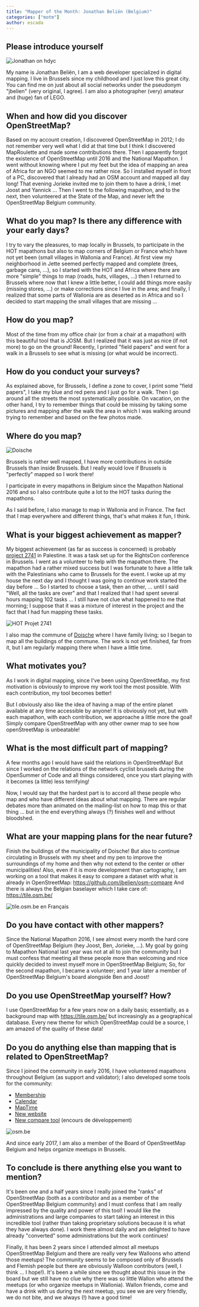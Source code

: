 ```yaml
---
title: "Mapper of the Month: Jonathan Beliën (Belgium)"
categories: ["motm"]
author: escada
---
```


## Please introduce yourself

![Jonathan on hdyc](https://photos.smugmug.com/OSM/Screenshots/Mapper-in-the-Spotlight/Jonathan-Beliën/i-2wVmTgF/0/7c87e077/X2/Screen%20Shot%202017-09-13%20at%2012.29.51-X2.png)

My name is Jonathan Beliën, I am a web developer specialized in
digital mapping. I live in Brussels since my childhood and I just love
this great city. You can find me on just about all
social networks under the pseudonym "jbelien" (very original, I agree).
I am also a photographer (very) amateur and (huge) fan of LEGO.

## When and how did you discover OpenStreetMap?

Based on my account creation, I discovered OpenStreetMap in 2012; I do not
remember very well what I did at that time but I think I discovered
MapRoulette and made some contributions there.
Then I apparently forgot the existence of OpenStreetMap until 2016
and the National Mapathon. I went without knowing where I put my feet
but the idea of mapping an area of Africa for an NGO seemed to me rather nice.
So I installed myself in front of a PC,
discovered that I already had an OSM account and mapped all day long!
That evening Jorieke invited me to join them
to have a drink, I met Joost and Yannick ...
Then I went to the following mapathon, and to the next, then volunteered at the State of the Map,
and never left the OpenStreetMap Belgium community.

## What do you map? Is there any difference with your early days?

I try to vary the pleasures, to map locally in Brussels, to
participate in the HOT mapathons but also to map corners of Belgium or
 France which have not yet been (small villages in Wallonia and France). At
first view my neighborhood in Jette seemed perfectly mapped and complete
(trees, garbage cans, ...), so I started with the HOT and
Africa where there are more "simple" things to map (roads, huts,
villages, ...) then I returned to Brussels where now that I knew a little better,
I could add things more easily (missing stores, ...) or make corrections since I live in the
area; and finally, I realized that some parts of Wallonia
are as deserted as in Africa and so I decided to start mapping the small
villages that are missing ...

## How do you map?

Most of the time from my office chair (or from a chair at a
mapathon) with this beautiful tool that is JOSM. But I realized that it was
just as nice (if not more) to go on the ground! Recently,
I printed "field papers" and went for a walk in a
Brussels to see what is missing (or what would be
incorrect).

## How do you conduct your surveys?

As explained above, for Brussels, I define a zone to cover,
I print some "field papers", I take my blue and red pens and I
just go for a walk. Then I go around all the streets the most
systematically possible. On vacation, on the other hand, I try to remember
things that could be missing by taking some pictures and mapping
after the walk the area in which I was walking around trying to remember
and based on the few photos made.

## Where do you map?

![Doische](https://photos.smugmug.com/OSM/Screenshots/Mapper-in-the-Spotlight/Jonathan-Beliën/i-7Nrtm86/0/2f01d5e9/L/Screen%20Shot%202017-09-13%20at%2012.29.10-L.png)

Brussels is rather well mapped, I have more contributions in
outside Brussels than inside Brussels. But I really would love if
Brussels is "perfectly" mapped so I work there!

I participate in every mapathons in Belgium since the Mapathon National 2016
and so I also contribute quite a lot to the HOT tasks during the mapathons.

As I said before, I also manage to map in Wallonia
and in France. The fact that I map everywhere and different things,
that's what makes it fun, I think.

## What is your biggest achievement as mapper?

My biggest achievement (as far as success is concerned) is
probably [project 2741](http://tasks.hotosm.org/project/2741) in
Palestine. It was a task set up for the RightsCon conference in
Brussels. I went as a volunteer to help with the mapathon there.
The mapathon had a rather mixed success but I was fortunate to have a
little talk with the Palestinians who came to Brussels for the event.
I woke up at my house the next day and I thought I was going to continue
work started the day before ... So I started to choose a task, then an
other, ... until I said "Well, all the tasks are over"
and that I realized that I had spent several hours mapping 102
tasks ... I still have not clue what happened to me that morning; I
suppose that it was a mixture of interest in the project and the fact that I had fun mapping these tasks.

![HOT Projet 2741](https://photos.smugmug.com/OSM/Screenshots/Mapper-in-the-Spotlight/Jonathan-Beliën/i-QmW6JZF/0/68c9bdd1/L/Screen%20Shot%202017-09-13%20at%2012.27.10-L.png)

I also map the commune of
[Doische](http://www.openstreetmap.org/relation/1604184) where I have family
living; so I began to map all the buildings of the commune.
The work is not yet finished, far from it, but I am
regularly mapping there when I have a little time.

## What motivates you?

As I work in digital mapping, since I've been using
OpenStreetMap, my first motivation is obviously to improve
my work tool the most possible. With each contribution, my tool becomes better!

But I obviously also like the idea of having a map of the entire planet
available at any time accessible by anyone! It is obviously
not yet, but with each mapathon, with each contribution, we approache a little
more the goal! Simply compare OpenStreetMap with any other
owner map to see how openStreetMap is unbeatable!

## What is the most difficult part of mapping?

A few months ago I would have said the relations in OpenStreetMap! But since I
worked on the relations of the network cyclist brussels during
the OpenSummer of Code and all things considered, once you start playing with
it becomes (a little) less terrifying!

Now, I would say that the hardest part is to accord all these
people who map and who have different ideas about what
mapping. There are regular debates more than animated on the mailing-list
on how to map this or that thing ... but in the end everything
always (?) finishes well and without bloodshed.

## What are your mapping plans for the near future?

Finish the buildings of the municipality of Doische! But also to continue
circulating in Brussels with my sheet and my pen to improve the surroundings
of my home and then why not extend to the center or other municipalities!
Also, even if it is more development than cartography, I am
working on a tool that makes it easy to compare a dataset with what is already in OpenStreetMap:
<https://github.com/jbelien/osm-compare>
And there is always the Belgian baselayer which I take care of: <https://tile.osm.be/>

![tile.osm.be en Français](https://photos.smugmug.com/OSM/Screenshots/Mapper-in-the-Spotlight/Jonathan-Beliën/i-zH6vq5G/1/e9e1b81f/XL/Screen%20Shot%202017-09-13%20at%2012.28.08-XL.png)

## Do you have contact with other mappers?

Since the National Mapathon 2016, I see almost every month the hard core
of OpenStreetMap Belgium (hey Joost, Ben, Jorieke, ...). My goal by going to
Mapathon National last year was not at all to join the community
but I must confess that meeting all these people more than welcoming and nice
quickly decided to invest myself more in OpenStreetMap Belgium;
So, for the second mapathon, I became a volunteer; and 1 year later
a member of OpenStreetMap Belgium's board alongside
Ben and Joost!

## Do you use OpenStreetMap yourself? How?

I use OpenStreetMap for a few years now on a daily basis;
essentially, as a background map with <https://tile.osm.be/> but
increasingly as a geographical database. Every new
theme for which OpenStreetMap could be a source, I am amazed
of the quality of these data!

## Do you do anything else than mapping that is related to OpenStreetMap?

Since I joined the community in early 2016, I have volunteered
mapathons throughout Belgium (as support and validator);
I also developed some tools for the community:

* [Membership](https://members.osm.be/)
* [Calendar](https://calendar.osm.be/)
* [MapTime](http://maptime.io/belgium/)
* [New website](http://osm.be/)
* [New compare tool](https://github.com/jbelien/osm-compare) (encours de développement)

![osm.be](https://photos.smugmug.com/OSM/Screenshots/Mapper-in-the-Spotlight/Jonathan-Beliën/i-qhzPpGf/0/70beafe4/XL/Screen%20Shot%202017-09-13%20at%2012.45.36-XL.png)

And since early 2017, I am also a member of the Board of OpenStreetMap
Belgium and helps organize meetups in Brussels.

## To conclude is there anything else you want to mention?

It's been one and a half years since I really joined the "ranks" of
OpenStreetMap (both as a contributor and as a member of the
OpenStreetMap Belgium community) and I must confess that I am really
impressed by the quality and power of this tool! I would like the
administrations and large companies to start taking an interest in this incredible tool
(rather than taking proprietary solutions because it is what they have always done).
I work there almost daily and am delighted
to have already "converted" some administrations but the work continues!

Finally, it has been 2 years since I attended almost all meetups
OpenStreetMap Belgium and there are really very few Walloons who attend those meetups!
The community seems to be composed only of Brussels and Flemish people
but there are obviously Walloon contributors (well, I think ... I hope!).
It's been a while since we thought about this issue in the board
but we still have no clue why there was so little
Wallon who attend the meetups (or who organize meetups in Wallonia).
Wallon friends, come and have a drink with us during the next meetup, you
see we are very friendly, we do not bite, and we always (!) have
a good time!
